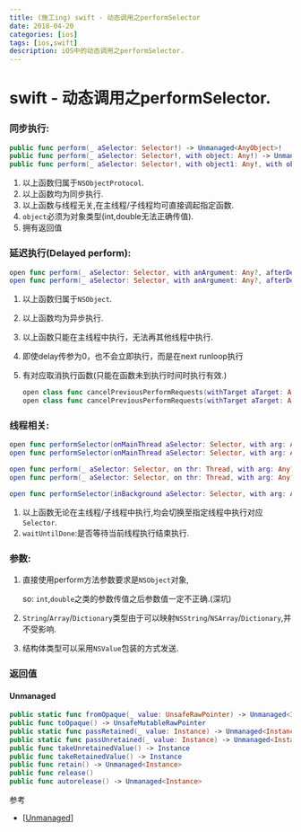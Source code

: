 ```yaml
---
title: (施工ing) swift - 动态调用之performSelector
date: 2018-04-20
categories: [ios]
tags: [ios,swift]
description: iOS中的动态调用之performSelector.
---
```


# swift - 动态调用之performSelector.

### 同步执行:

```swift
public func perform(_ aSelector: Selector!) -> Unmanaged<AnyObject>!
public func perform(_ aSelector: Selector!, with object: Any!) -> Unmanaged<AnyObject>!
public func perform(_ aSelector: Selector!, with object1: Any!, with object2: Any!) -> Unmanaged<AnyObject>!
```

1. 以上函数归属于`NSObjectProtocol`.
2. 以上函数均为同步执行.
3. 以上函数与线程无关,在主线程/子线程均可直接调起指定函数.
4. `object`必须为对象类型(int,double无法正确传值).
5. 拥有返回值

### 延迟执行(Delayed perform):

```swift
open func perform(_ aSelector: Selector, with anArgument: Any?, afterDelay delay: TimeInterval, inModes modes: [RunLoopMode])
open func perform(_ aSelector: Selector, with anArgument: Any?, afterDelay delay: TimeInterval)
```

1. 以上函数归属于`NSObject`.

2. 以上函数均为异步执行.

3. 以上函数只能在主线程中执行，无法再其他线程中执行.

4. 即使delay传参为0，也不会立即执行，而是在next runloop执行

5. 有对应取消执行函数(只能在函数未到执行时间时执行有效.)

   ```swift
   open class func cancelPreviousPerformRequests(withTarget aTarget: Any, selector aSelector: Selector, object anArgument: Any?)
   open class func cancelPreviousPerformRequests(withTarget aTarget: Any)
   ```


### 线程相关:

```swift
open func performSelector(onMainThread aSelector: Selector, with arg: Any?, waitUntilDone wait: Bool, modes array: [String]?)
open func performSelector(onMainThread aSelector: Selector, with arg: Any?, waitUntilDone wait: Bool)  

open func perform(_ aSelector: Selector, on thr: Thread, with arg: Any?, waitUntilDone wait: Bool, modes array: [String]?)
open func perform(_ aSelector: Selector, on thr: Thread, with arg: Any?, waitUntilDone wait: Bool)

open func performSelector(inBackground aSelector: Selector, with arg: Any?)
```

1. 以上函数无论在主线程/子线程中执行,均会切换至指定线程中执行对应 `Selector`.
2. `waitUntilDone`:是否等待当前线程执行结束执行.

### 参数:

 1. 直接使用perform方法参数要求是`NSObject`对象,

    so: `int`,`double`之类的参数传值之后参数值一定不正确.(深坑)

 2. `String`/`Array`/`Dictionary`类型由于可以映射`NSString`/`NSArray`/`Dictionary`,并不受影响.

 3. 结构体类型可以采用`NSValue`包装的方式发送.


### 返回值

#### Unmanaged

```swift
public static func fromOpaque(_ value: UnsafeRawPointer) -> Unmanaged<Instance>
public func toOpaque() -> UnsafeMutableRawPointer
public static func passRetained(_ value: Instance) -> Unmanaged<Instance>
public static func passUnretained(_ value: Instance) -> Unmanaged<Instance>
public func takeUnretainedValue() -> Instance
public func takeRetainedValue() -> Instance
public func retain() -> Unmanaged<Instance>
public func release()
public func autorelease() -> Unmanaged<Instance>
```



参考

- [[Unmanaged](http://nshipster.cn/unmanaged/)]